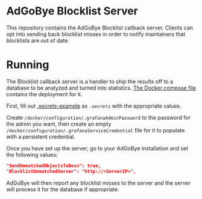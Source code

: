 # AdGoBye Blocklist Server
This repository contains the AdGoBye Blocklist callback server. Clients can opt into sending back blocklist misses in
order to notify maintainers that blocklists are out of date.

# Running
The Blocklist callback server is a handler to ship the results off to a database to be analyzed and turned
into statistics. [The Docker compose file](docker/docker-compose.yml) contains the deployment for it.

First, fill out [.secrets-example](docker/configuration/.secrets-example) as `.secrets` with the appropriate values.

Create `/docker/configuration/.grafanaAdminPassword` to the password for the admin you want, 
then create an empty `/docker/configuration/.grafanaServiceCredential` file for it to populate with a persistent credential.

Once you have set up the server, go to your AdGoBye installation and set the following values:
```json
"SendUnmatchedObjectsToDevs": true,
"BlocklistUnmatchedServer": "http://<ServerIP>",
```
AdGoBye will then report any blocklist misses to the server and the server will process it for the database if appropriate.